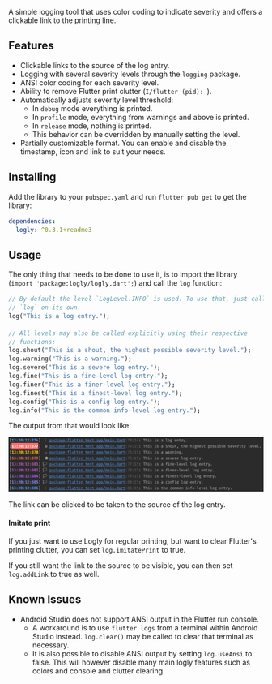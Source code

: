 A simple logging tool that uses color coding to indicate severity and
offers a clickable link to the printing line.

## Features

* Clickable links to the source of the log entry.
* Logging with several severity levels through the `logging` package.
* ANSI color coding for each severity level.
* Ability to remove Flutter print clutter (`I/flutter (pid): `).
* Automatically adjusts severity level threshold:
  * In `debug` mode everything is printed.
  * In `profile` mode, everything from warnings and above is
    printed.
  * In `release` mode, nothing is printed.
  * This behavior can be overridden by manually setting the level.
* Partially customizable format. You can enable and disable the
  timestamp, icon and link to suit your needs.

## Installing

Add the library to your `pubspec.yaml` and run `flutter pub get` to get
the library:

```yaml
dependencies:
  logly: ^0.3.1+readme3
```

## Usage

The only thing that needs to be done to use it, is to import the library
(`import 'package:logly/logly.dart';`) and call the `log` function:

```dart
// By default the level `LogLevel.INFO` is used. To use that, just call
// `log` on its own.
log("This is a log entry.");

// All levels may also be called explicitly using their respective
// functions:
log.shout("This is a shout, the highest possible severity level.");
log.warning("This is a warning.");
log.severe("This is a severe log entry.");
log.fine("This is a fine-level log entry.");
log.finer("This is a finer-level log entry.");
log.finest("This is a finest-level log entry.");
log.config("This is a config log entry.");
log.info("This is the common info-level log entry.");
```

The output from that would look like:

![Output Example](https://raw.githubusercontent.com/krista-koivisto/logly/main/images/example.png)

The link can be clicked to be taken to the source of the log entry.

#### Imitate print

If you just want to use Logly for regular printing, but want to clear
Flutter's printing clutter, you can set `log.imitatePrint` to true.

If you still want the link to the source to be visible, you can then
set `log.addLink` to true as well.

## Known Issues

* Android Studio does not support ANSI output in the Flutter run
  console.
  * A workaround is to use `flutter logs` from a terminal within
    Android Studio instead. `log.clear()` may be called to clear that
    terminal as necessary.
  * It is also possible to disable ANSI output by setting `log.useAnsi`
    to false. This will however disable many main logly features such as
    colors and console and clutter clearing.
